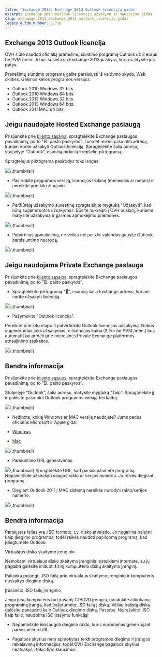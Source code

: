 ```yaml
---
title: 'Exchange 2013: Exchange 2013 Outlook licencijų gidas'
excerpt: Exchange 2013 Outlook licencijų užsakymo ir naudojimo gidas
slug: exchange_2013_exchange_2013_outlook_licenciju_gidas
legacy_guide_number: g1718
---
```



## Exchange 2013 Outlook licencija
OVH siūlo naudoti oficialią pranešimų siuntimo programą Outlook už 2 eurus be PVM /mėn. Ji bus susieta su Exchange 2013 paskyra, kurią valdysite jūs patys.

Pranešimų siuntimo programą galite parsisiųsti iš valdymo skydo, Web skilties. Galimos kelios programos versijos:


- Outlook 2010 Windows 32 bits.
- Outlook 2010 Windows 64 bits.
- Outlook 2013 Windows 32 bits.
- Outlook 2013 Windows 64 bits.
- Outlook 2011 MAC 64 bits.




## Jeigu naudojate Hosted Exchange paslaugą
Prisijunkite prie [kliento sąsajos](https://www.ovh.com/manager/web/login/), spragtelėkite Exchange paslaugos pavadinimą, po to "El. pašto paskyros".
Tuomet reikės pasirinkti adresą, kuriam norite užsakyti Outlook licenciją. Spragtelėkite šalia adreso, stulpelyje "Outlook", esančią pirkinių krepšelio piktogramą.

Spragtelėjus piktogramą pasirodys toks langas:

![](images/img_2558.jpg){.thumbnail}

- Pasirinkite programos versiją, licencijos trukmę (mėnesiais ar metais) ir pereikite prie kito žingsnio.



![](images/img_2559.jpg){.thumbnail}

- Peržiūrėję užsakymo suvestinę spragtelėkite mygtuką "Užsakyti", kad būtų sugeneruotas užsakymas. Būsite nukreipti į OVH puslapį, kuriame matysite užsakymą ir galimas apmokėjimo priemones.



![](images/img_2560.jpg){.thumbnail}

- Patvirtinus apmokėjimą, ne vėliau nei per dvi valandas gausite Outlook parsisiuntimo nuorodą.



![](images/img_2561.jpg){.thumbnail}


## Jeigu naudojama Private Exchange paslauga
Prisijunkite prie [kliento sąsajos](https://www.ovh.com/manager/web/login/), spragtelėkite Exchange paslaugos pavadinimą, po to "El. pašto paskyros".

- Spragtelėkite piktogramą "", esančią šalia Exchange adreso, kuriam norite užsakyti licenciją.



![](images/img_2562.jpg){.thumbnail}

- Pažymėkite "Outlook licencija".

Pereikite prie kito etapo it patvirtinkite Outlook licencijos užsakymą. Nebus sugeneruotas joks užsakymas, o licencijos kaina (2 Eur be PVM /mėn.) bus automatiškai pridėti prie mėnesinės Private Exchange platformos atnaujinimo sąskaitos.


![](images/img_2563.jpg){.thumbnail}


## Bendra informacija
Prisijunkite prie [kliento sąsajos](https://www.ovh.com/manager/web/login/), spragtelėkite Exchange paslaugos pavadinimą, po to "El. pašto paskyros".

Stulpelyje "Outlook", šalia adreso, matysite mygtuką "Taip". Spragtelėkite jį ir galėsite pasirinkti Outlook programos versiją bei kalbą.

![](images/img_2567.jpg){.thumbnail}

- Nežinote, kokią Windows ar MAC versiją naudojate? Jums padės oficialūs Microsoft ir Apple gidai:

- [Windows](http://windows.microsoft.com/lt-lt/windows/which-operating-system)
- [Mac](http://support.apple.com/en-gb/HT1159)



![](images/img_2564.jpg){.thumbnail}

- Parsiuntimo URL generavimas.



![](images/img_2565.jpg){.thumbnail}
Spragtelėkite URL, kad parsisiųstumėte programą. Nepamirškite užsirašyti saugos rakto ar serijos numerio. Jo reikės diegiant programą.


- Diegiant Outlook 2011 į MAC sistemą nereikės nurodyti rakto/serijos numerio.



![](images/img_2566.jpg){.thumbnail}


## Bendra informacija
Parsiųstas failas yra .ISO formato, t.y. disko atvaizdo. Jo negalima paleisti kaip diegimo programos, todėl reikės naudoti papildomą programą, kad įdiegtumėte Outlook:

Virtualaus disko skaitymo įrenginio

Nemokami virtualaus disko skaitymo įrenginiai pateikiami internete, su jų pagalba galėsite imituoti fizinį kompiuterio diskų skaitymo įrenginį. 

Pakanka prijungti .ISO failą prie virtualaus skaitymo įrenginio ir kompiuteris nuskaitys diegimo diską.

Įrašančio .ISO failų įrenginio

Jeigu jūsų kompiuteris turi įrašantį CD/DVD įrenginį, naudokite atitinkamą programinę įrangą, kad įrašytumėte .ISO failą į diską. Vėliau įrašytą diską galėsite panaudoti kaip Outlook diegimo diską. Pastaba: Neįrašykite .ISO kaip failo, naudokite ISO įrašymo funkciją!


- Nepamirškite išsisaugoti diegimo rakto, kuris nurodomas generuojant parsisiuntimo URL.



- Pagalbos skyrius nėra apmokytas teikti programos diegimo ir įrangos reikalavimų informacijos, todėl OVH Exchange pagalbos skyrius neatsakys į tokio tipo klausimus.



